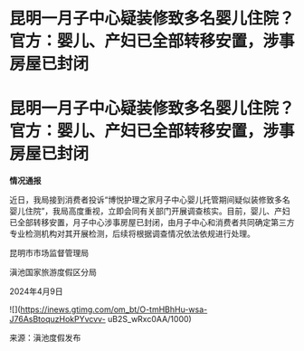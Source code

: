 # 昆明一月子中心疑装修致多名婴儿住院？ 官方：婴儿、产妇已全部转移安置，涉事房屋已封闭

# 昆明一月子中心疑装修致多名婴儿住院？ 官方：婴儿、产妇已全部转移安置，涉事房屋已封闭

**情况通报**

近日，我局接到消费者投诉“博悦护理之家月子中心婴儿托管期间疑似装修致多名婴儿住院”，我局高度重视，立即会同有关部门开展调查核实。目前，婴儿、产妇已全部转移安置，月子中心涉事房屋已封闭，由月子中心和消费者共同确定第三方专业检测机构对其开展检测，后续将根据调查情况依法依规进行处理。

昆明市市场监督管理局

滇池国家旅游度假区分局

2024年4月9日

![](https://inews.gtimg.com/om_bt/O-tmHBhHu-wsa-J76AsBtoquzHokPYvcvv-
uB2S_wRxc0AA/1000)

来源：滇池度假发布

